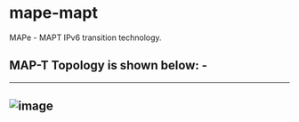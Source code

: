 # mape-mapt

MAPe - MAPT IPv6 transition technology.

## MAP-T Topology is shown below: -
----
![image](https://user-images.githubusercontent.com/45686881/200935687-7a78400a-2bad-4231-81e7-39e620470644.png)
----

